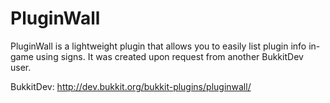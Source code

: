 PluginWall
==========

PluginWall is a lightweight plugin that allows you to easily list plugin info in-game using signs. It was created upon request from another BukkitDev user.

BukkitDev: http://dev.bukkit.org/bukkit-plugins/pluginwall/
